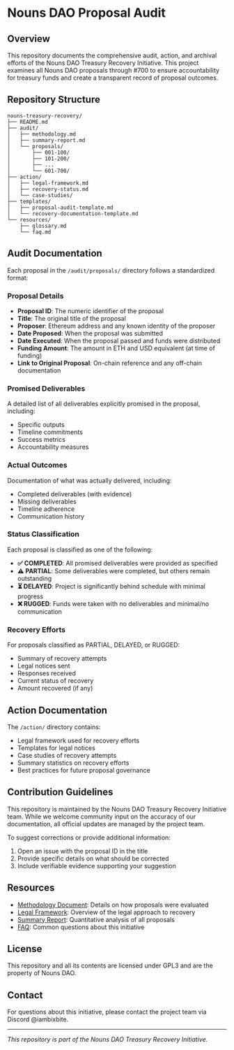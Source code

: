
# Nouns DAO Proposal Audit

## Overview
This repository documents the comprehensive audit, action, and archival efforts of the Nouns DAO Treasury Recovery Initiative. This project examines all Nouns DAO proposals through #700 to ensure accountability for treasury funds and create a transparent record of proposal outcomes.

## Repository Structure

```
nouns-treasury-recovery/
├── README.md
├── audit/
│   ├── methodology.md
│   ├── summary-report.md
│   └── proposals/
│       ├── 001-100/
│       ├── 101-200/
│       ├── ...
│       └── 601-700/
├── action/
│   ├── legal-framework.md
│   ├── recovery-status.md
│   └── case-studies/
├── templates/
│   ├── proposal-audit-template.md
│   └── recovery-documentation-template.md
└── resources/
    ├── glossary.md
    └── faq.md
```

## Audit Documentation
Each proposal in the `/audit/proposals/` directory follows a standardized format:

### Proposal Details
- **Proposal ID**: The numeric identifier of the proposal
- **Title**: The original title of the proposal
- **Proposer**: Ethereum address and any known identity of the proposer
- **Date Proposed**: When the proposal was submitted
- **Date Executed**: When the proposal passed and funds were distributed
- **Funding Amount**: The amount in ETH and USD equivalent (at time of funding)
- **Link to Original Proposal**: On-chain reference and any off-chain documentation

### Promised Deliverables
A detailed list of all deliverables explicitly promised in the proposal, including:
- Specific outputs
- Timeline commitments
- Success metrics
- Accountability measures

### Actual Outcomes
Documentation of what was actually delivered, including:
- Completed deliverables (with evidence)
- Missing deliverables
- Timeline adherence
- Communication history

### Status Classification
Each proposal is classified as one of the following:
- **✅ COMPLETED**: All promised deliverables were provided as specified
- **⚠️ PARTIAL**: Some deliverables were completed, but others remain outstanding
- **⏳ DELAYED**: Project is significantly behind schedule with minimal progress
- **❌ RUGGED**: Funds were taken with no deliverables and minimal/no communication

### Recovery Efforts
For proposals classified as PARTIAL, DELAYED, or RUGGED:
- Summary of recovery attempts
- Legal notices sent
- Responses received
- Current status of recovery
- Amount recovered (if any)

## Action Documentation
The `/action/` directory contains:
- Legal framework used for recovery efforts
- Templates for legal notices
- Case studies of recovery attempts
- Summary statistics on recovery efforts
- Best practices for future proposal governance

## Contribution Guidelines
This repository is maintained by the Nouns DAO Treasury Recovery Initiative team. While we welcome community input on the accuracy of our documentation, all official updates are managed by the project team.

To suggest corrections or provide additional information:
1. Open an issue with the proposal ID in the title
2. Provide specific details on what should be corrected
3. Include verifiable evidence supporting your suggestion

## Resources
- [Methodology Document](./audit/methodology.md): Details on how proposals were evaluated
- [Legal Framework](./action/legal-framework.md): Overview of the legal approach to recovery
- [Summary Report](./audit/summary-report.md): Quantitative analysis of all proposals
- [FAQ](./resources/faq.md): Common questions about this initiative

## License
This repository and all its contents are licensed under GPL3 and are the property of Nouns DAO.

## Contact
For questions about this initiative, please contact the project team via Discord @iambixbite.

---

*This repository is part of the Nouns DAO Treasury Recovery Initiative.*
